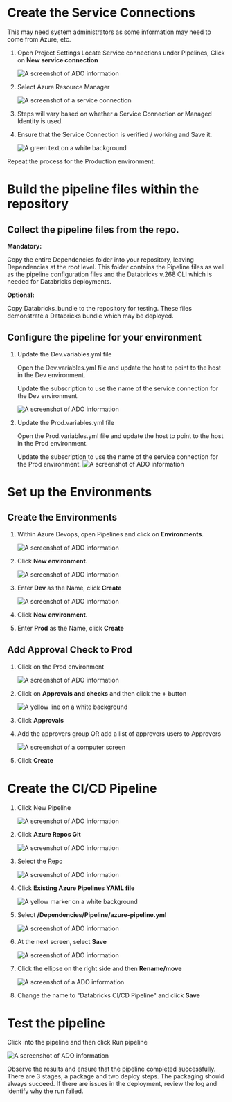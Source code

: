 # Create the Service Connections
This may need system administrators as some information may need to come from Azure, etc.

1. Open Project Settings
Locate Service connections under Pipelines, Click on **New service connection**

   ![A screenshot of ADO information](media/image1.png)

2. Select Azure Resource Manager

   ![A screenshot of a service connection](media/image2.png)

3. Steps will vary based on whether a Service Connection or Managed
Identity is used.

4. Ensure that the Service Connection is verified / working and Save it.

   ![A green text on a white background](media/image3.png)

Repeat the process for the Production environment.

# Build the pipeline files within the repository

## Collect the pipeline files from the repo.

**Mandatory:**

Copy the entire Dependencies folder into your repository, leaving
Dependencies at the root level. This folder contains the Pipeline files
as well as the pipeline configuration files and the Databricks v.268 CLI
which is needed for Databricks deployments.

**Optional:**

Copy Databricks_bundle to the repository for testing. These files
demonstrate a Databricks bundle which may be deployed.

## Configure the pipeline for your environment
1. Update the Dev.variables.yml file

   Open the Dev.variables.yml file and update the host to point to the host
in the Dev environment.

   Update the subscription to use the name of the service connection for
the Dev environment.

   ![A screenshot of ADO information](media/image4.png)

2. Update the Prod.variables.yml file

   Open the Prod.variables.yml file and update the host to point to the
host in the Prod environment.

   Update the subscription to use the name of the service connection for
the Prod environment.
   ![A screenshot of ADO information](media/image5.png)

# Set up the Environments
## Create the Environments

1. Within Azure Devops, open Pipelines and click on **Environments**.

   ![A screenshot of ADO information](media/image6.png)

2. Click **New environment**.

   ![A screenshot of ADO information](media/image7.png)

3. Enter **Dev** as the Name, click **Create**

   ![A screenshot of ADO information](media/image8.png)

4. Click **New environment**.

5. Enter **Prod** as the Name, click **Create**

## Add Approval Check to Prod

1. Click on the Prod environment

   ![A screenshot of ADO information](media/image9.png)

2. Click on **Approvals and checks** and then click the **+** button

   ![A yellow line on a white background](media/image10.png)

3. Click **Approvals**

4. Add the approvers group OR add a list of approvers users to Approvers

   ![A screenshot of a computer screen](media/image11.png)

5. Click **Create**

# Create the CI/CD Pipeline

1. Click New Pipeline

   ![A screenshot of ADO information](media/image12.png)

2. Click **Azure Repos Git**

   ![A screenshot of ADO information](media/image13.png)

3. Select the Repo

   ![A screenshot of ADO information](media/image14.png)

4. Click **Existing Azure Pipelines YAML file**

   ![A yellow marker on a white background](media/image15.png)

5. Select **/Dependencies/Pipeline/azure-pipeline.yml**

   ![A screenshot of ADO information](media/image16.png)

6. At the next screen, select **Save**

   ![A screenshot of ADO information](media/image17.png)

7. Click the ellipse on the right side and then **Rename/move**

   ![A screenshot of a ADO information](media/image18.png)

8. Change the name to "Databricks CI/CD Pipeline" and click **Save**

# Test the pipeline

   Click into the pipeline and then click Run pipeline

   ![A screenshot of ADO information](media/image19.png)

   Observe the results and ensure that the pipeline completed successfully. There are 3 stages, a package and two deploy steps. The packaging should always succeed. If there are issues in the deployment, review the log and identify why the run failed.